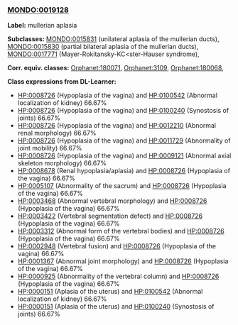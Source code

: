 
### [MONDO:0019128](http://purl.obolibrary.org/obo/MONDO_0019128)
**Label:** mullerian aplasia

**Subclasses:** [MONDO:0015831](http://purl.obolibrary.org/obo/MONDO_0015831) (unilateral aplasia of the mullerian ducts), [MONDO:0015830](http://purl.obolibrary.org/obo/MONDO_0015830) (partial bilateral aplasia of the mullerian ducts), [MONDO:0017771](http://purl.obolibrary.org/obo/MONDO_0017771) (Mayer-Rokitansky-KC<ster-Hauser syndrome), 

**Corr. equiv. classes:** [Orphanet:180071](http://www.orpha.net/ORDO/Orphanet_180071), [Orphanet:3109](http://www.orpha.net/ORDO/Orphanet_3109), [Orphanet:180068](http://www.orpha.net/ORDO/Orphanet_180068), 

**Class expressions from DL-Learner:**

- [HP:0008726](http://purl.obolibrary.org/obo/HP_0008726) (Hypoplasia of the vagina) and [HP:0100542](http://purl.obolibrary.org/obo/HP_0100542) (Abnormal localization of kidney) 66.67%
- [HP:0008726](http://purl.obolibrary.org/obo/HP_0008726) (Hypoplasia of the vagina) and [HP:0100240](http://purl.obolibrary.org/obo/HP_0100240) (Synostosis of joints) 66.67%
- [HP:0008726](http://purl.obolibrary.org/obo/HP_0008726) (Hypoplasia of the vagina) and [HP:0012210](http://purl.obolibrary.org/obo/HP_0012210) (Abnormal renal morphology) 66.67%
- [HP:0008726](http://purl.obolibrary.org/obo/HP_0008726) (Hypoplasia of the vagina) and [HP:0011729](http://purl.obolibrary.org/obo/HP_0011729) (Abnormality of joint mobility) 66.67%
- [HP:0008726](http://purl.obolibrary.org/obo/HP_0008726) (Hypoplasia of the vagina) and [HP:0009121](http://purl.obolibrary.org/obo/HP_0009121) (Abnormal axial skeleton morphology) 66.67%
- [HP:0008678](http://purl.obolibrary.org/obo/HP_0008678) (Renal hypoplasia/aplasia) and [HP:0008726](http://purl.obolibrary.org/obo/HP_0008726) (Hypoplasia of the vagina) 66.67%
- [HP:0005107](http://purl.obolibrary.org/obo/HP_0005107) (Abnormality of the sacrum) and [HP:0008726](http://purl.obolibrary.org/obo/HP_0008726) (Hypoplasia of the vagina) 66.67%
- [HP:0003468](http://purl.obolibrary.org/obo/HP_0003468) (Abnormal vertebral morphology) and [HP:0008726](http://purl.obolibrary.org/obo/HP_0008726) (Hypoplasia of the vagina) 66.67%
- [HP:0003422](http://purl.obolibrary.org/obo/HP_0003422) (Vertebral segmentation defect) and [HP:0008726](http://purl.obolibrary.org/obo/HP_0008726) (Hypoplasia of the vagina) 66.67%
- [HP:0003312](http://purl.obolibrary.org/obo/HP_0003312) (Abnormal form of the vertebral bodies) and [HP:0008726](http://purl.obolibrary.org/obo/HP_0008726) (Hypoplasia of the vagina) 66.67%
- [HP:0002948](http://purl.obolibrary.org/obo/HP_0002948) (Vertebral fusion) and [HP:0008726](http://purl.obolibrary.org/obo/HP_0008726) (Hypoplasia of the vagina) 66.67%
- [HP:0001367](http://purl.obolibrary.org/obo/HP_0001367) (Abnormal joint morphology) and [HP:0008726](http://purl.obolibrary.org/obo/HP_0008726) (Hypoplasia of the vagina) 66.67%
- [HP:0000925](http://purl.obolibrary.org/obo/HP_0000925) (Abnormality of the vertebral column) and [HP:0008726](http://purl.obolibrary.org/obo/HP_0008726) (Hypoplasia of the vagina) 66.67%
- [HP:0000151](http://purl.obolibrary.org/obo/HP_0000151) (Aplasia of the uterus) and [HP:0100542](http://purl.obolibrary.org/obo/HP_0100542) (Abnormal localization of kidney) 66.67%
- [HP:0000151](http://purl.obolibrary.org/obo/HP_0000151) (Aplasia of the uterus) and [HP:0100240](http://purl.obolibrary.org/obo/HP_0100240) (Synostosis of joints) 66.67%


